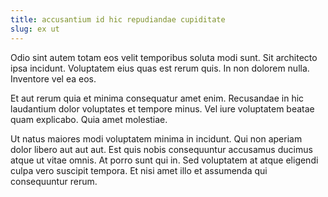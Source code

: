 ```yaml
---
title: accusantium id hic repudiandae cupiditate
slug: ex ut
---
```


Odio sint autem totam eos velit temporibus soluta modi sunt. Sit architecto ipsa incidunt. Voluptatem eius quas est rerum quis. In non dolorem nulla. Inventore vel ea eos.

Et aut rerum quia et minima consequatur amet enim. Recusandae in hic laudantium dolor voluptates et tempore minus. Vel iure voluptatem beatae quam explicabo. Quia amet molestiae.

Ut natus maiores modi voluptatem minima in incidunt. Qui non aperiam dolor libero aut aut aut. Est quis nobis consequuntur accusamus ducimus atque ut vitae omnis. At porro sunt qui in. Sed voluptatem at atque eligendi culpa vero suscipit tempora. Et nisi amet illo et assumenda qui consequuntur rerum.
